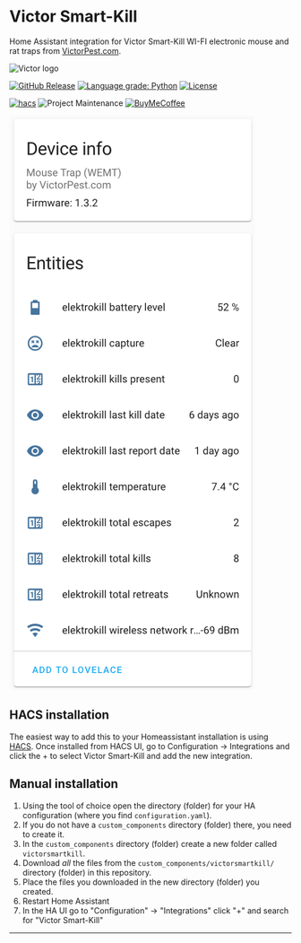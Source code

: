 # Victor Smart-Kill

Home Assistant integration for Victor Smart-Kill WI-FI electronic mouse and rat traps from [VictorPest.com].

![Victor logo][victor-logo]

[![GitHub Release][releases-shield]][releases]
[![Language grade: Python][language-grade-shield]][lgtm-project]
[![License][license-shield]](LICENSE)

[![hacs][hacsbadge]][hacs]
![Project Maintenance][maintenance-shield]
[![BuyMeCoffee][buymecoffeebadge]][buymecoffee]

![example][exampleimg]

## HACS installation

The easiest way to add this to your Homeassistant installation is using [HACS]. Once installed from HACS UI, go to Configuration -> Integrations and click the + to select Victor Smart-Kill and add the new integration.

## Manual installation

1. Using the tool of choice open the directory (folder) for your HA configuration (where you find `configuration.yaml`).
2. If you do not have a `custom_components` directory (folder) there, you need to create it.
3. In the `custom_components` directory (folder) create a new folder called `victorsmartkill`.
4. Download _all_ the files from the `custom_components/victorsmartkill/` directory (folder) in this repository.
5. Place the files you downloaded in the new directory (folder) you created.
6. Restart Home Assistant
7. In the HA UI go to "Configuration" -> "Integrations" click "+" and search for "Victor Smart-Kill"

---

[victorpest.com]: https://www.victorpest.com/
[buymecoffee]: https://www.buymeacoffee.com/toreamun
[buymecoffeebadge]: https://img.shields.io/badge/buy%20me%20a%20coffee-donate-yellow.svg
[hacsbadge]: https://img.shields.io/badge/HACS-Default-orange.svg
[license-shield]: https://img.shields.io/github/license/toreamun/victor-smart-kill
[maintenance-shield]: https://img.shields.io/badge/maintainer-Tore%20Amundsen%20%40toreamun-blue.svg
[releases-shield]: https://img.shields.io/github/release/toreamun/victorsmartkill-homeassistant
[releases]: https://github.com/toreamun/victorsmartkill-homeassistant/releases
[language-grade-shield]: https://img.shields.io/lgtm/grade/python/g/toreamun/victorsmartkill-homeassistant.svg?logo=lgtm&logoWidth=18
[lgtm-project]: https://lgtm.com/projects/g/toreamun/victorsmartkill-homeassistant/context:python
[hacs]: https://github.com/custom-components/hacs
[exampleimg]: example.png
[victor-logo]: https://static.victorpest.com/skin/frontend/rwd/vpus/images/vpus-logo.jpg
